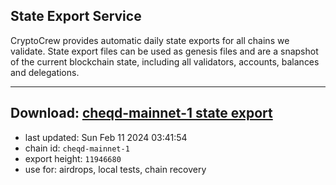 ## State Export Service
CryptoCrew provides automatic daily state exports for all chains we validate. State export files can be used as genesis files and are a snapshot of the current blockchain state, including all validators, accounts, balances and delegations.

---
**Download: [cheqd-mainnet-1 state export](https://dl.ccvalidators.com/SERVICE/cheqd/cheqd-mainnet-1_export_11946680.json)**
---

- last updated: Sun Feb 11 2024 03:41:54
- chain id: `cheqd-mainnet-1`
- export height: `11946680`
- use for: airdrops, local tests, chain recovery
